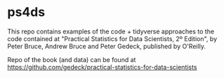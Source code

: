 # ps4ds
This repo contains examples of the code + tidyverse approaches to the code contained at "Practical Statistics for Data Scientists,  2º Edition", by Peter Bruce, Andrew Bruce and Peter Gedeck, published by O'Reilly.

Repo of the book (and data) can be found at https://github.com/gedeck/practical-statistics-for-data-scientists

